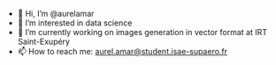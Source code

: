 - 👋 Hi, I’m @aurelamar
- 👀 I’m interested in data science
- 🌱 I’m currently working on images generation in vector format at IRT Saint-Exupéry
- 📫 How to reach me: aurel.amar@student.isae-supaero.fr

<!---
aurelamar/aurelamar is a ✨ special ✨ repository because its `README.md` (this file) appears on your GitHub profile.
You can click the Preview link to take a look at your changes.
--->


